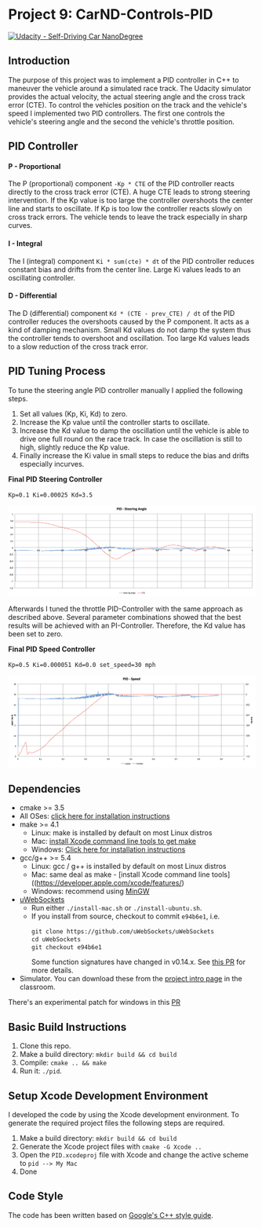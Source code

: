 # Project 9: CarND-Controls-PID
[![Udacity - Self-Driving Car NanoDegree](https://s3.amazonaws.com/udacity-sdc/github/shield-carnd.svg)](http://www.udacity.com/drive)

[//]: # (Image References)
[image_pid_speed_control]: ./images/pid_speed_control_start.png
[image_pid_steering_control]: ./images/pid_steering_control_start.png
[image_pid_steering_control_full]: ./images/pid_steering_control_round.png

## Introduction
The purpose of this project was to implement a PID controller in C++ to maneuver the vehicle around a simulated race track. The Udacity simulator provides the actual velocity, the actual steering angle and the cross track error (CTE). To control the vehicles position on the track and the vehicle's speed I implemented two PID controllers. The first one controls the vehicle's steering angle and the second the vehicle's throttle position.

## PID Controller
#### P - Proportional
The P (proportional) component `-Kp * CTE` of the PID controller reacts directly to the cross track error (CTE). A huge CTE leads to strong steering intervention. If the Kp value is too large the controller overshoots the center line and starts to oscillate. If Kp is too low the controller reacts slowly on cross track errors. The vehicle tends to leave the track especially in sharp curves.

#### I - Integral
The I (integral) component `Ki * sum(cte) * dt` of the PID controller reduces constant bias and drifts from the center line. Large Ki values leads to an oscillating controller.

#### D - Differential
The D (differential) component `Kd * (CTE - prev_CTE) / dt` of the PID controller reduces the overshoots caused by the P component. It acts as a kind of damping mechanism. Small Kd values do not damp the system thus the controller tends to overshoot and oscillation. Too large Kd values leads to a slow reduction of the cross track error.

## PID Tuning Process
To tune the steering angle PID controller manually I applied the following steps.

1. Set all values (Kp, Ki, Kd) to zero.
1. Increase the Kp value until the controller starts to oscillate.
1. Increase the Kd value to damp the oscillation until the vehicle is able to drive one full round on the race track. In case the oscillation is still to high, slightly reduce the Kp value.
1. Finally increase the Ki value in small steps to reduce the bias and drifts especially incurves.

**Final PID Steering Controller**

`Kp=0.1 Ki=0.00025 Kd=3.5`

![PID steering controller][image_pid_steering_control]

Afterwards I tuned the throttle PID-Controller with the same approach as described above. Several parameter combinations showed that the best results will be achieved with an PI-Controller. Therefore, the Kd value has been set to zero.

**Final PID Speed Controller**

`Kp=0.5 Ki=0.000051 Kd=0.0 set_speed=30 mph`

![PID speed controller][image_pid_speed_control]

## Dependencies

* cmake >= 3.5
 * All OSes: [click here for installation instructions](https://cmake.org/install/)
* make >= 4.1
  * Linux: make is installed by default on most Linux distros
  * Mac: [install Xcode command line tools to get make](https://developer.apple.com/xcode/features/)
  * Windows: [Click here for installation instructions](http://gnuwin32.sourceforge.net/packages/make.htm)
* gcc/g++ >= 5.4
  * Linux: gcc / g++ is installed by default on most Linux distros
  * Mac: same deal as make - [install Xcode command line tools]((https://developer.apple.com/xcode/features/)
  * Windows: recommend using [MinGW](http://www.mingw.org/)
* [uWebSockets](https://github.com/uWebSockets/uWebSockets)
  * Run either `./install-mac.sh` or `./install-ubuntu.sh`.
  * If you install from source, checkout to commit `e94b6e1`, i.e.
    ```
    git clone https://github.com/uWebSockets/uWebSockets
    cd uWebSockets
    git checkout e94b6e1
    ```
    Some function signatures have changed in v0.14.x. See [this PR](https://github.com/udacity/CarND-MPC-Project/pull/3) for more details.
* Simulator. You can download these from the [project intro page](https://github.com/udacity/self-driving-car-sim/releases) in the classroom.

There's an experimental patch for windows in this [PR](https://github.com/udacity/CarND-PID-Control-Project/pull/3)

## Basic Build Instructions

1. Clone this repo.
1. Make a build directory: `mkdir build && cd build`
1. Compile: `cmake .. && make`
1. Run it: `./pid`.

## Setup Xcode Development Environment

I developed the code by using the Xcode development environment. To generate the required project files the following steps are required.

1. Make a build directory: `mkdir build && cd build`
1. Generate the Xcode project files with `cmake -G Xcode ..`
1. Open the `PID.xcodeproj` file with Xcode and change the active scheme to `pid --> My Mac`
1. Done

## Code Style

The code has been written based on [Google's C++ style guide](https://google.github.io/styleguide/cppguide.html).
